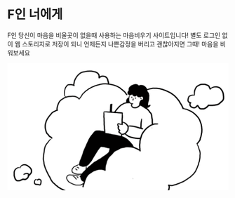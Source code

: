 # F인 너에게
F인 당신이 마음을 비울곳이 없을때 사용하는 마음비우기 사이트입니다! 별도 로그인 없이 웹 스토리지로 저장이 되니 언제든지 나쁜감정을 버리고 괜찮아지면 그때! 마음을 비워보세요

![Alt text](./images/main.png)
